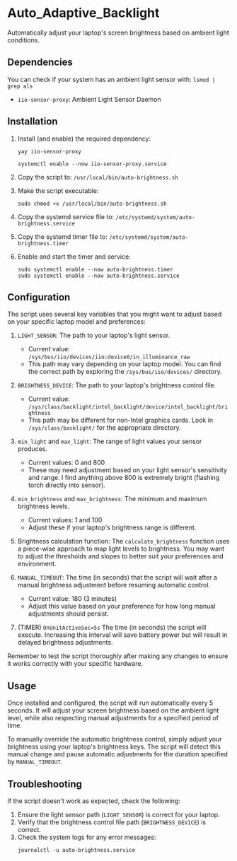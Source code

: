 # Auto_Adaptive_Backlight
Automatically adjust your laptop's screen brightness based on ambient light conditions.

## Dependencies
You can check if your system has an ambient light sensor with: ```lsmod | grep als```

- `iio-sensor-proxy`: Ambient Light Sensor Daemon

## Installation

1. Install (and enable) the required dependency:
   ```
   yay iio-sensor-proxy
   
   systemctl enable --now iio-sensor-proxy.service
   ```

2. Copy the script to: `/usr/local/bin/auto-brightness.sh`

3. Make the script executable:
   ```
   sudo chmod +x /usr/local/bin/auto-brightness.sh
   ```
   
4. Copy the systemd service file to: `/etc/systemd/system/auto-brightness.service`

5. Copy the systemd timer file to: `/etc/systemd/system/auto-brightness.timer`

6. Enable and start the timer and service:
   ```
   sudo systemctl enable --now auto-brightness.timer
   sudo systemctl enable --now auto-brightness.service
   ```

## Configuration

The script uses several key variables that you might want to adjust based on your specific laptop model and preferences:

1. `LIGHT_SENSOR`: The path to your laptop's light sensor. 
   - Current value: `/sys/bus/iio/devices/iio:device0/in_illuminance_raw`
   - This path may vary depending on your laptop model. You can find the correct path by exploring the `/sys/bus/iio/devices/` directory.

2. `BRIGHTNESS_DEVICE`: The path to your laptop's brightness control file.
   - Current value: `/sys/class/backlight/intel_backlight/device/intel_backlight/brightness`
   - This path may be different for non-Intel graphics cards. Look in `/sys/class/backlight/` for the appropriate directory.

3. `min_light` and `max_light`: The range of light values your sensor produces.
   - Current values: 0 and 800
   - These may need adjustment based on your light sensor's sensitivity and range. I find anything above 800 is extremely bright (flashing torch directly into sensor).

4. `min_brightness` and `max_brightness`: The minimum and maximum brightness levels.
   - Current values: 1 and 100
   - Adjust these if your laptop's brightness range is different.

5. Brightness calculation function: The `calculate_brightness` function uses a piece-wise approach to map light levels to brightness. You may want to adjust the thresholds and slopes to better suit your preferences and environment.

6. `MANUAL_TIMEOUT`: The time (in seconds) that the script will wait after a manual brightness adjustment before resuming automatic control.
   - Current value: 180 (3 minutes)
   - Adjust this value based on your preference for how long manual adjustments should persist.

7. (TIMER) `OnUnitActiveSec=5s` The time (in seconds) the script will execute. Increasing this interval will save battery power but will result in delayed brightness adjustments.

Remember to test the script thoroughly after making any changes to ensure it works correctly with your specific hardware.

## Usage

Once installed and configured, the script will run automatically every 5 seconds. It will adjust your screen brightness based on the ambient light level, while also respecting manual adjustments for a specified period of time.

To manually override the automatic brightness control, simply adjust your brightness using your laptop's brightness keys. The script will detect this manual change and pause automatic adjustments for the duration specified by `MANUAL_TIMEOUT`.

## Troubleshooting

If the script doesn't work as expected, check the following:

1. Ensure the light sensor path (`LIGHT_SENSOR`) is correct for your laptop.
2. Verify that the brightness control file path (`BRIGHTNESS_DEVICE`) is correct.
3. Check the system logs for any error messages:
   ```
   journalctl -u auto-brightness.service
   ```

